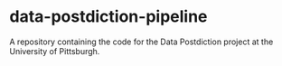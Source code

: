 # data-postdiction-pipeline
A repository containing the code for the Data Postdiction project at the University of Pittsburgh. 
